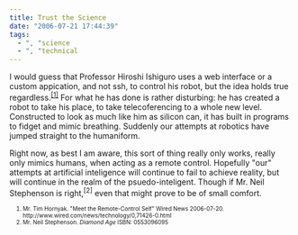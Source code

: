 ```yaml
---
title: Trust the Science
date: "2006-07-21 17:44:39"
tags:
  - ", "science
  - ", "technical
---
```

I would guess that Professor Hiroshi Ishiguro uses a web interface or a custom appication, and not ssh, to control his robot, but the idea holds true regardless.<sup><a title="Wired News: Meet the Remote-Control Self" href="http://www.wired.com/news/technology/0,71426-0.html">[1]</a></sup>  For what he has done is rather disturbing: he has created a robot to take his place, to take telecoferencing to a whole new level.  Constructed to look as much like him as silicon can, it has built in programs to fidget and mimic breathing.  Suddenly our attempts at robotics have jumped straight to the humaniform.

Right now, as best I am aware, this sort of thing really only works, really only mimics humans, when acting as a remote control.  Hopefully "our" attempts at artificial inteligence will continue to fail to achieve reality, but will continue in the realm of the psuedo-inteligent.  Though if Mr. Neil Stephenson is right,<sup>[2]</sup> even that might prove to be of small comfort.
<ol><font size="-2">
	<li><font size="-2">Mr. Tim Hornyak.  "Meet the Remote-Control Self"  Wired News 2006-07-20.  http://www.wired.com/news/technology/0,71426-0.html</font></li>
	<li><font size="-2">Mr. Neil Stephenson.  <em>Diamond Age</em>   ISBN:  0553096095</font></li>
</font></ol>

